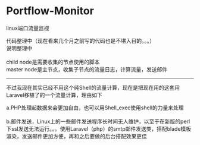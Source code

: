 # Portflow-Monitor
linux端口流量监视<br/>

代码整理中（现在看来几个月之前写的代码也是不堪入目的。。。）<br/>
说明整理中<br/><br/>
child node是需要收集的节点使用的脚本<br/>
master node是主节点，收集子节点的流量日志，计算流量，发送邮件<br/>

<hr/>

不过我现在其实已经不用这个纯Shell的流量计算，现在是把现在用的这套用Laravel移植了的一个流量计算，理由如下<br/>

a.PHP处理起数据来会更加自由，也可以用Shell_exec使用shell的力量来处理<br/>
<br/>
b.邮件发送，Linux上的一些邮件发送程序长时间无人维护，以至于在新版的perl下ssl发送无法运行。。。使用Laravel（php）的smtp邮件发送类，搭配blade模板渲染，发送邮件更加方便，再和之后要做的后台搭配效果更佳<br/>

